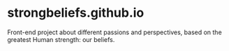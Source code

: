 # strongbeliefs.github.io
Front-end project about different passions and perspectives, based on the greatest Human strength: our beliefs.
